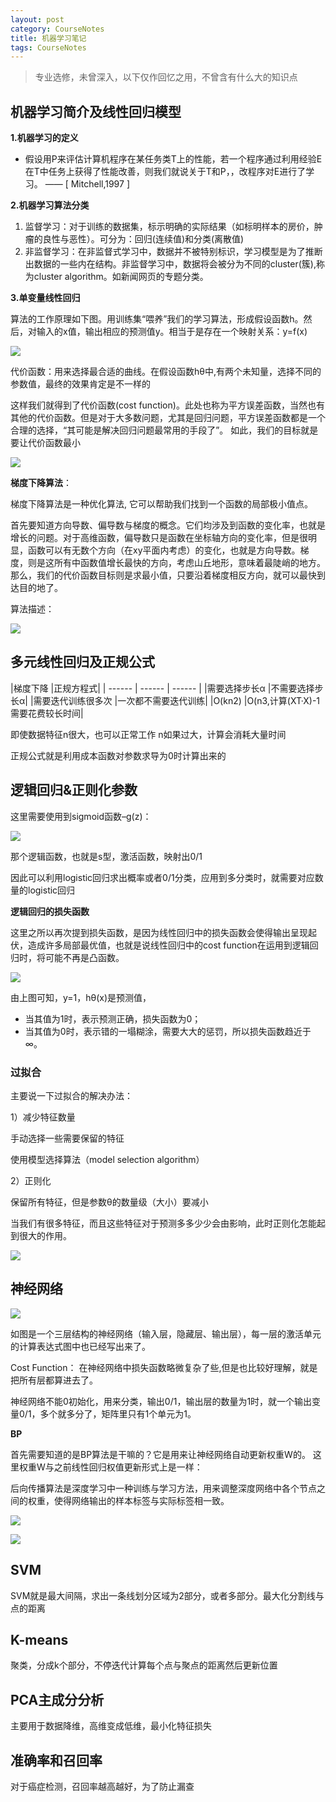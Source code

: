```yaml
---
layout: post
category: CourseNotes
title: 机器学习笔记
tags: CourseNotes
---
```


>专业选修，未曾深入，以下仅作回忆之用，不曾含有什么大的知识点

## 机器学习简介及线性回归模型

**1.机器学习的定义**

- 假设用P来评估计算机程序在某任务类T上的性能，若一个程序通过利用经验E在T中任务上获得了性能改善，则我们就说关于T和P，，改程序对E进行了学习。 —— [ Mitchell,1997 ]

**2.机器学习算法分类**

1. 监督学习：对于训练的数据集，标示明确的实际结果（如标明样本的房价，肿瘤的良性与恶性）。可分为：回归(连续值)和分类(离散值)
2. 非监督学习：在非监督式学习中，数据并不被特别标识，学习模型是为了推断出数据的一些内在结构。非监督学习中，数据将会被分为不同的cluster(簇),称为cluster algorithm。如新闻网页的专题分类。 

**3.单变量线性回归**

算法的工作原理如下图。用训练集“喂养”我们的学习算法，形成假设函数h。然后，对输入的x值，输出相应的预测值y。相当于是存在一个映射关系：y=f(x) 

![](https://img-blog.csdn.net/20170905204847129?watermark/2/text/aHR0cDovL2Jsb2cuY3Nkbi5uZXQvWVVORkVJWUFIRw==/font/5a6L5L2T/fontsize/400/fill/I0JBQkFCMA==/dissolve/70/gravity/SouthEast)

代价函数：用来选择最合适的曲线。在假设函数hθ中,有两个未知量，选择不同的参数值，最终的效果肯定是不一样的

这样我们就得到了代价函数(cost function)。此处也称为平方误差函数，当然也有其他的代价函数。但是对于大多数问题，尤其是回归问题，平方误差函数都是一个合理的选择，“其可能是解决回归问题最常用的手段了”。 
如此，我们的目标就是要让代价函数最小

![](http://7xrrje.com1.z0.glb.clouddn.com/screenshot_11.png?imageMogr/v2/thumbnail/!45p)

**梯度下降算法**：

梯度下降算法是一种优化算法, 它可以帮助我们找到一个函数的局部极小值点。 

首先要知道方向导数、偏导数与梯度的概念。它们均涉及到函数的变化率，也就是增长的问题。对于高维函数，偏导数只是函数在坐标轴方向的变化率，但是很明显，函数可以有无数个方向（在xy平面内考虑）的变化，也就是方向导数。梯度，则是这所有中函数值增长最快的方向，考虑山丘地形，意味着最陡峭的地方。那么，我们的代价函数目标则是求最小值，只要沿着梯度相反方向，就可以最快到达目的地了。 

算法描述： 

![](http://7xrrje.com1.z0.glb.clouddn.com/screenshot_21.png?imageMogr/v2/thumbnail/!45p)

## 多元线性回归及正规公式

|梯度下降	|正规方程式|
| ------ | ------ | ------ |
|需要选择步长α	|不需要选择步长α|
|需要迭代训练很多次	|一次都不需要迭代训练|
|O(kn2)	|O(n3,计算(XT·X)-1需要花费较长时间|

即使数据特征n很大，也可以正常工作	n如果过大，计算会消耗大量时间

正规公式就是利用成本函数对参数求导为0时计算出来的

## 逻辑回归&正则化参数
这里需要使用到sigmoid函数–g(z)：

![](http://opn1dyhml.bkt.clouddn.com/17-8-2/66871114.jpg)

那个逻辑函数，也就是s型，激活函数，映射出0/1

因此可以利用logistic回归求出概率或者0/1分类，应用到多分类时，就需要对应数量的logistic回归

**逻辑回归的损失函数**

这里之所以再次提到损失函数，是因为线性回归中的损失函数会使得输出呈现起伏，造成许多局部最优值，也就是说线性回归中的cost function在运用到逻辑回归时，将可能不再是凸函数。

![](http://opn1dyhml.bkt.clouddn.com/17-8-2/52310223.jpg)

由上图可知，y=1，hθ(x)是预测值， 

- 当其值为1时，表示预测正确，损失函数为0； 
- 当其值为0时，表示错的一塌糊涂，需要大大的惩罚，所以损失函数趋近于∞。

### 过拟合
主要说一下过拟合的解决办法： 

1）减少特征数量

手动选择一些需要保留的特征

使用模型选择算法（model selection algorithm）

2）正则化

保留所有特征，但是参数θ的数量级（大小）要减小

当我们有很多特征，而且这些特征对于预测多多少少会由影响，此时正则化怎能起到很大的作用。

![](http://opn1dyhml.bkt.clouddn.com/17-8-3/31790906.jpg)

## 神经网络

![](http://opn1dyhml.bkt.clouddn.com/17-8-3/54262078.jpg)

如图是一个三层结构的神经网络（输入层，隐藏层、输出层），每一层的激活单元的计算表达式图中也已经写出来了。 

Cost Function： 在神经网络中损失函数略微复杂了些,但是也比较好理解，就是把所有层都算进去了。 

神经网络不能0初始化，用来分类，输出0/1，输出层的数量为1时，就一个输出变量0/1，多个就多分了，矩阵里只有1个单元为1。

**BP**

首先需要知道的是BP算法是干嘛的？它是用来让神经网络自动更新权重W的。 
这里权重W与之前线性回归权值更新形式上是一样：

后向传播算法是深度学习中一种训练与学习方法，用来调整深度网络中各个节点之间的权重，使得网络输出的样本标签与实际标签相一致。

![](http://opn1dyhml.bkt.clouddn.com/17-8-5/53630966.jpg)

![](https://img-blog.csdn.net/20170808174628799?watermark/2/text/aHR0cDovL2Jsb2cuY3Nkbi5uZXQvbWFyc2dnYm8=/font/5a6L5L2T/fontsize/400/fill/I0JBQkFCMA==/dissolve/70/gravity/SouthEast)

## SVM

SVM就是最大间隔，求出一条线划分区域为2部分，或者多部分。最大化分割线与点的距离

## K-means
聚类，分成k个部分，不停迭代计算每个点与聚点的距离然后更新位置

## PCA主成分分析
主要用于数据降维，高维变成低维，最小化特征损失

## 准确率和召回率

对于癌症检测，召回率越高越好，为了防止漏查